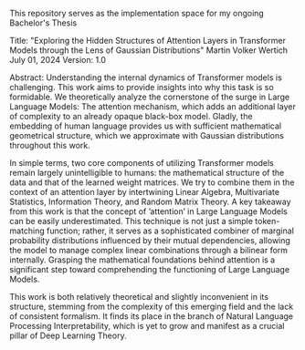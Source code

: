 This repository serves as the implementation space for my ongoing Bachelor's Thesis

Title:
"Exploring the Hidden Structures of Attention
Layers in Transformer Models through the Lens
of Gaussian Distributions"
Martin Volker Wertich
July 01, 2024
Version: 1.0


Abstract:
Understanding the internal dynamics of Transformer models is challenging. This work aims to provide insights into why this task is so formidable. 
We theoretically analyze the cornerstone of the surge in Large Language Models:
The attention mechanism, which adds an additional layer of complexity to an already opaque black-box model. Gladly, the embedding of human language provides us with sufficient mathematical geometrical structure, which we approximate with Gaussian distributions throughout this work.

In simple terms, two core components of utilizing Transformer models remain largely unintelligible to humans: the mathematical structure of the data and that of the learned weight matrices. 
We try to combine them in the context of an attention layer by intertwining Linear Algebra, Multivariate Statistics, Information Theory, and Random Matrix Theory.
A key takeaway from this work is that the concept of ’attention’ in Large Language Models can be easily underestimated. This technique is not just a simple token-matching function; rather, it serves as a sophisticated combiner
of marginal probability distributions influenced by their mutual dependencies, allowing the model to manage complex linear combinations through a bilinear form internally. 
Grasping the mathematical foundations behind attention is a significant step toward comprehending the functioning of Large Language Models.

This work is both relatively theoretical and slightly inconvenient in its structure, stemming from the complexity of this emerging field and the lack of consistent formalism. 
It finds its place in the branch of Natural Language Processing Interpretability, which is yet to grow and manifest as a crucial pillar of Deep Learning Theory.


